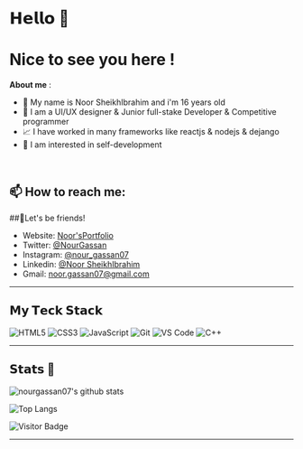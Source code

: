 # 𝗛𝗲𝗹𝗹𝗼 🌷
# Nice to see you here !




**About me** :
<br />


- 💬 My name is Noor SheikhIbrahim and i'm 16 years old 
- 💼 I am a UI/UX designer & Junior full-stake Developer & Competitive programmer
- 📈 I have worked in many frameworks like reactjs & nodejs & dejango 
- 🌷 I am interested in self-development
 
 <br />

## 📫 How to reach me:

##💌Let's be friends!
- Website: [Noor'sPortfolio](http://nour07.netlify.app/)
- Twitter: [@NourGassan](https://twitter.com/NourGassan)
- Instagram: [@nour_gassan07](https://www.instagram.com/nour_gassan07/)
- Linkedin: [@Noor SheikhIbrahim](linkedin.com/in/noor-sheikhibrahim)
- Gmail:  [noor.gassan07@gmail.com]()
  
----------------------------------------

## 𝗠𝘆 𝗧𝗲𝗰𝗸 𝗦𝘁𝗮𝗰𝗸

![HTML5](https://img.shields.io/badge/-HTML5-%23E44D27?style=flat-square&logo=html5&logoColor=ffffff)
![CSS3](https://img.shields.io/badge/-CSS3-%231572B6?style=flat-square&logo=css3)
![JavaScript](https://img.shields.io/badge/-JavaScript-%23F7DF1C?style=flat-square&logo=javascript&logoColor=000000&labelColor=%23F7DF1C&color=%23FFCE5A)
![Git](https://img.shields.io/badge/-Git-%23F05032?style=flat-square&logo=git&logoColor=%23ffffff)
![VS Code](https://img.shields.io/badge/-VSCode-%23007ACC?style=flat-square&logo=visual-studio-code)
![C++](https://img.shields.io/badge/-C++-00599C?style=flat-square&logo=c)

----------------------------------------
## 𝗦𝘁𝗮𝘁𝘀 🌷

![nourgassan07's github stats](https://github-readme-stats.vercel.app/api?username=nourgassan07&show_icons=true&theme=dracula)

![Top Langs](https://github-readme-stats.vercel.app/api/top-langs/?username=nourgassan07&hide=TeX&layout=compactshow_icons=true&theme=dracula)

![Visitor Badge](https://visitor-badge.laobi.icu/badge?page_id=nourgassan07.nourgassan07)

--------------------------




